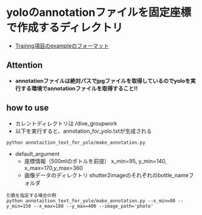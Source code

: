 # yoloのannotationファイルを固定座標で作成するディレクトリ
- [Trainng項目のexampleのフォーマット](https://github.com/qqwweee/keras-yolo3)

## Attention
  - **annotationファイルは絶対パスでjpgファイルを取得しているのでyoloを実行する環境でannotationファイルを取得すること!!**

## how to use
  - カレントディレクトリは /dive_groupwork
  - 以下を実行すると、annotation_for_yolo.txtが生成される
  ```
  python annotaition_text_for_yolo/make_annotation.py
  ```
  - default_argument
    - 座標情報（500mlのボトルを前提）
      x_min=95, y_min=140, x_max=170,y_max=360
    - 画像データのディレクトリ
      shutter2imageのそれぞれのbottle_nameフォルダ
  ```
  引数を指定する場合の例
  python annotaition_text_for_yolo/make_annotation.py --x_min=80 --y_min=150 --x_max=180 --y_max=400 --image_path='photo'
  ```
